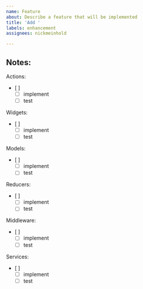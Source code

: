 ```yaml
---
name: Feature
about: Describe a feature that will be implemented
title: 'Add '
labels: enhancement
assignees: nickmeinhold

---
```


Notes: 
- 

Actions: 
- [ ] 
  - [ ] implement 
  - [ ] test 

Widgets: 
- [ ] 
  - [ ] implement 
  - [ ] test 

Models: 
- [ ] 
  - [ ] implement 
  - [ ] test 

Reducers: 
- [ ] 
  - [ ] implement 
  - [ ] test 

Middleware: 
- [ ] 
  - [ ] implement 
  - [ ] test 

Services: 
- [ ] 
  - [ ] implement 
  - [ ] test
